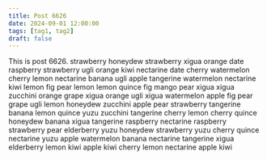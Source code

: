 ```yaml
---
title: Post 6626
date: 2024-09-01 12:00:00
tags: [tag1, tag2]
draft: false
---
```

This is post 6626.
strawberry
honeydew
strawberry
xigua
orange
date
raspberry
strawberry
ugli
orange
kiwi
nectarine
date
cherry
watermelon
cherry
lemon
nectarine
banana
ugli
apple
tangerine
watermelon
nectarine
kiwi
lemon
fig
pear
lemon
lemon
quince
fig
mango
pear
xigua
xigua
zucchini
orange
grape
xigua
orange
ugli
xigua
watermelon
apple
fig
pear
grape
ugli
lemon
honeydew
zucchini
apple
pear
strawberry
tangerine
banana
lemon
quince
yuzu
zucchini
tangerine
cherry
lemon
cherry
quince
honeydew
banana
xigua
tangerine
raspberry
nectarine
raspberry
strawberry
pear
elderberry
yuzu
honeydew
strawberry
yuzu
cherry
quince
nectarine
yuzu
apple
watermelon
banana
nectarine
tangerine
xigua
elderberry
lemon
kiwi
apple
kiwi
cherry
lemon
nectarine
apple
kiwi
